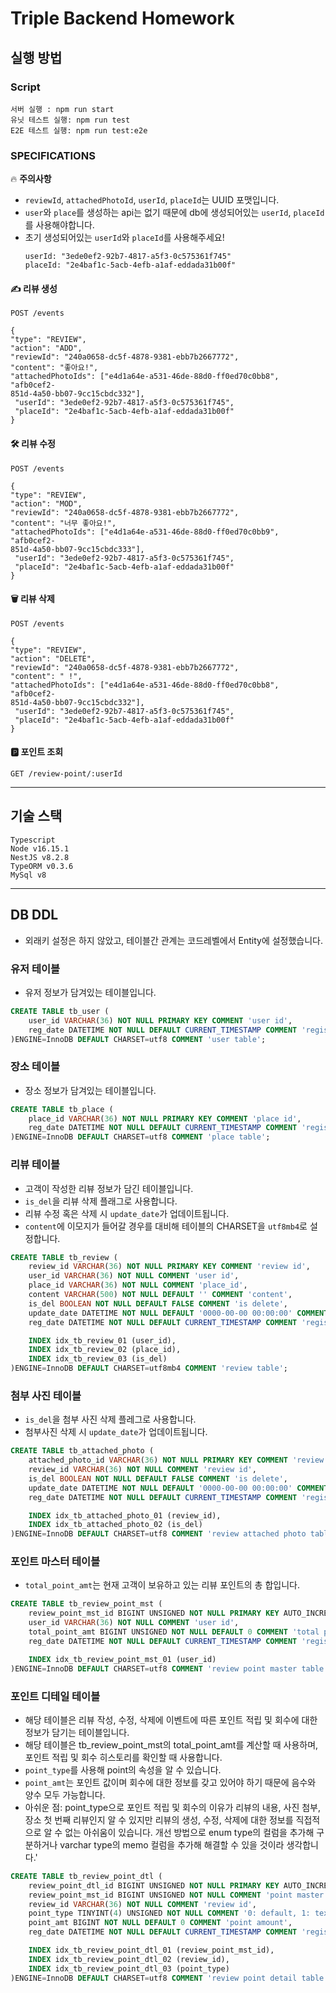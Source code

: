 # Triple Backend Homework

## 실행 방법

### Script

```
서버 실행 : npm run start
유닛 테스트 실행: npm run test
E2E 테스트 실행: npm run test:e2e
```

### SPECIFICATIONS

🔥 **주의사항**

- `reviewId`, `attachedPhotoId`, `userId`, `placeId`는 UUID 포맷입니다.
- `user`와 `place`를 생성하는 api는 없기 때문에 db에 생성되어있는 `userId`, `placeId`를 사용해야합니다.
- 초기 생성되어있는 `userId`와 `placeId`를 사용해주세요!
  ```
  userId: "3ede0ef2-92b7-4817-a5f3-0c575361f745"
  placeId: "2e4baf1c-5acb-4efb-a1af-eddada31b00f"
  ```

#### ✍️ 리뷰 생성

```
POST /events

{
"type": "REVIEW",
"action": "ADD",
"reviewId": "240a0658-dc5f-4878-9381-ebb7b2667772",
"content": "좋아요!",
"attachedPhotoIds": ["e4d1a64e-a531-46de-88d0-ff0ed70c0bb8", "afb0cef2-
851d-4a50-bb07-9cc15cbdc332"],
 "userId": "3ede0ef2-92b7-4817-a5f3-0c575361f745",
 "placeId": "2e4baf1c-5acb-4efb-a1af-eddada31b00f"
}
```

#### 🛠 리뷰 수정

```
POST /events

{
"type": "REVIEW",
"action": "MOD",
"reviewId": "240a0658-dc5f-4878-9381-ebb7b2667772",
"content": "너무 좋아요!",
"attachedPhotoIds": ["e4d1a64e-a531-46de-88d0-ff0ed70c0bb9", "afb0cef2-
851d-4a50-bb07-9cc15cbdc333"],
 "userId": "3ede0ef2-92b7-4817-a5f3-0c575361f745",
 "placeId": "2e4baf1c-5acb-4efb-a1af-eddada31b00f"
}
```

#### 🗑 리뷰 삭제

```
POST /events

{
"type": "REVIEW",
"action": "DELETE",
"reviewId": "240a0658-dc5f-4878-9381-ebb7b2667772",
"content": " !",
"attachedPhotoIds": ["e4d1a64e-a531-46de-88d0-ff0ed70c0bb8", "afb0cef2-
851d-4a50-bb07-9cc15cbdc332"],
 "userId": "3ede0ef2-92b7-4817-a5f3-0c575361f745",
 "placeId": "2e4baf1c-5acb-4efb-a1af-eddada31b00f"
}
```

#### 🅿️ 포인트 조회

```
GET /review-point/:userId
```

---

## 기술 스택

```
Typescript
Node v16.15.1
NestJS v8.2.8
TypeORM v0.3.6
MySql v8
```

---

## DB DDL

- 외래키 설정은 하지 않았고, 테이블간 관계는 코드레벨에서 Entity에 설정했습니다.

### 유저 테이블

- 유저 정보가 담겨있는 테이블입니다.

```sql
CREATE TABLE tb_user (
    user_id VARCHAR(36) NOT NULL PRIMARY KEY COMMENT 'user id',
    reg_date DATETIME NOT NULL DEFAULT CURRENT_TIMESTAMP COMMENT 'registration date'
)ENGINE=InnoDB DEFAULT CHARSET=utf8 COMMENT 'user table';
```

### 장소 테이블

- 장소 정보가 담겨있는 테이블입니다.

```sql
CREATE TABLE tb_place (
    place_id VARCHAR(36) NOT NULL PRIMARY KEY COMMENT 'place id',
    reg_date DATETIME NOT NULL DEFAULT CURRENT_TIMESTAMP COMMENT 'registration date'
)ENGINE=InnoDB DEFAULT CHARSET=utf8 COMMENT 'place table';
```

### 리뷰 테이블

- 고객이 작성한 리뷰 정보가 담긴 테이블입니다.
- `is_del`을 리뷰 삭제 플래그로 사용합니다.
- 리뷰 수정 혹은 삭제 시 `update_date`가 업데이트됩니다.
- `content`에 이모지가 들어갈 경우를 대비해 테이블의 CHARSET을 `utf8mb4`로 설정합니다.

```sql
CREATE TABLE tb_review (
    review_id VARCHAR(36) NOT NULL PRIMARY KEY COMMENT 'review id',
    user_id VARCHAR(36) NOT NULL COMMENT 'user id',
    place_id VARCHAR(36) NOT NULL COMMENT 'place_id',
    content VARCHAR(500) NOT NULL DEFAULT '' COMMENT 'content',
    is_del BOOLEAN NOT NULL DEFAULT FALSE COMMENT 'is delete',
    update_date DATETIME NOT NULL DEFAULT '0000-00-00 00:00:00' COMMENT 'update date',
    reg_date DATETIME NOT NULL DEFAULT CURRENT_TIMESTAMP COMMENT 'registration date',

    INDEX idx_tb_review_01 (user_id),
    INDEX idx_tb_review_02 (place_id),
    INDEX idx_tb_review_03 (is_del)
)ENGINE=InnoDB DEFAULT CHARSET=utf8mb4 COMMENT 'review table';
```

### 첨부 사진 테이블

- `is_del`을 첨부 사진 삭제 플레그로 사용합니다.
- 첨부사진 삭제 시 `update_date`가 업데이트됩니다.

```sql
CREATE TABLE tb_attached_photo (
    attached_photo_id VARCHAR(36) NOT NULL PRIMARY KEY COMMENT 'review attached photo id',
    review_id VARCHAR(36) NOT NULL COMMENT 'review id',
    is_del BOOLEAN NOT NULL DEFAULT FALSE COMMENT 'is delete',
    update_date DATETIME NOT NULL DEFAULT '0000-00-00 00:00:00' COMMENT 'update date',
    reg_date DATETIME NOT NULL DEFAULT CURRENT_TIMESTAMP COMMENT 'registration date',

    INDEX idx_tb_attached_photo_01 (review_id),
    INDEX idx_tb_attached_photo_02 (is_del)
)ENGINE=InnoDB DEFAULT CHARSET=utf8 COMMENT 'review attached photo table';
```

### 포인트 마스터 테이블

- `total_point_amt`는 현재 고객이 보유하고 있는 리뷰 포인트의 총 합입니다.

```sql
CREATE TABLE tb_review_point_mst (
    review_point_mst_id BIGINT UNSIGNED NOT NULL PRIMARY KEY AUTO_INCREMENT COMMENT 'point master id',
    user_id VARCHAR(36) NOT NULL COMMENT 'user id',
    total_point_amt BIGINT UNSIGNED NOT NULL DEFAULT 0 COMMENT 'total point amount',
    reg_date DATETIME NOT NULL DEFAULT CURRENT_TIMESTAMP COMMENT 'registration date',

    INDEX idx_tb_review_point_mst_01 (user_id)
)ENGINE=InnoDB DEFAULT CHARSET=utf8 COMMENT 'review point master table';
```

### 포인트 디테일 테이블

- 해당 테이블은 리뷰 작성, 수정, 삭제에 이벤트에 따른 포인트 적립 및 회수에 대한 정보가 담기는 테이블입니다.
- 해당 테이블은 tb_review_point_mst의 total_point_amt를 계산할 때 사용하며, 포인트 적립 및 회수 히스토리를 확인할 때 사용합니다.
- `point_type`를 사용해 point의 속성을 알 수 있습니다.
- `point_amt`는 포인트 값이며 회수에 대한 정보를 갖고 있어야 하기 때문에 음수와 양수 모두 가능합니다.
- 아쉬운 점: point_type으로 포인트 적립 및 회수의 이유가 리뷰의 내용, 사진 첨부, 장소 첫 번째 리뷰인지 알 수 있지만 리뷰의 생성, 수정, 삭제에 대한 정보를 직접적으로 알 수 없는 아쉬움이 있습니다. 개선 방법으로 enum type의 컬럼을 추가해 구분하거나 varchar type의 memo 컬럼을 추가해 해결할 수 있을 것이라 생각합니다.'

```sql
CREATE TABLE tb_review_point_dtl (
    review_point_dtl_id BIGINT UNSIGNED NOT NULL PRIMARY KEY AUTO_INCREMENT COMMENT 'point detail id',
    review_point_mst_id BIGINT UNSIGNED NOT NULL COMMENT 'point master id',
    review_id VARCHAR(36) NOT NULL COMMENT 'review id',
    point_type TINYINT(4) UNSIGNED NOT NULL COMMENT '0: default, 1: text_point 2: photo_point, 3: place_first_review_point',
    point_amt BIGINT NOT NULL DEFAULT 0 COMMENT 'point amount',
    reg_date DATETIME NOT NULL DEFAULT CURRENT_TIMESTAMP COMMENT 'registration date',

    INDEX idx_tb_review_point_dtl_01 (review_point_mst_id),
    INDEX idx_tb_review_point_dtl_02 (review_id),
    INDEX idx_tb_review_point_dtl_03 (point_type)
)ENGINE=InnoDB DEFAULT CHARSET=utf8 COMMENT 'review point detail table';
```
